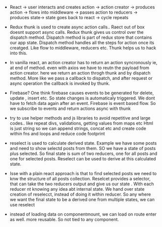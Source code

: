 - React -> user interacts and creates action -> action creator -> produces action -> flows into middleware -> passes action to reducers -> produces state-> state goes back to react -> cycle repeats

- Redux thunk is used to create async action calls.. Raect out of box doesnt support async calls. Redux thunk gives us control over the dispatch method. Dispatch method is part of redux store that contains our app state. Dispatch method handles all the steps for action once its creatged. Like flow to middleware, reducers etc. Thunk helps us to hack into this.

- In vanilla react, an action creator has to return an action syncronously ie, at end of method. even with axios we have to reutn the payload from action creator. here we return an action throgh thunk and by dispatch method. More like we pass a callback to dispatch, and after request or async operation the callback is invoked by thunk.

- Firebase? One think firebase causes events to be generated for delete, update , insert etc. So state changes is automaticaly triggered. We dont have to fetch data again after an event. Firebase is event based flow. So we subscribe to events and return actions async with thunk

- try to use helper methods and js libraries to avoid repetitive and large codes.. like repeat divs, validations, getting values from maps etc Html is just string so we can append strings, concat etc and create code within fns and loops and reduce code footprint

- reselect is used to calculate derived state. Example  we have some posts and need to show selectd posts from them. SO we have a state of posts plus selected. So final state is sum of two reducers, one for all posts and one for selected posts. Reselect can be used to derive at this calculated state.

- Isse with a plain react approach is that to find selected posts we need to knw the structure of all posts collection.  Reselcet provides a selector, that can take the two reducers output and give us our state . With each reducer nt knowing any idea abt internal state. We hand over state creation of reselecct, instead of doing it within reducer. So any where we want the final state to be a derived one from multiple states, we can use reselect

- instead of loading data on componentmount, we can load on route enter as well. more reusable. So not tied to any component. 

